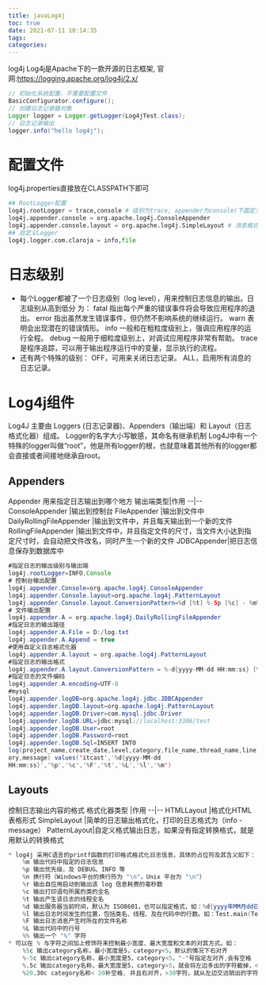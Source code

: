 ```yaml
---
title: javaLog4j
toc: true
date: 2021-07-11 10:14:35
tags:
categories:
---
```

log4j
Log4j是Apache下的一款开源的日志框架, 官网:https://logging.apache.org/log4j/2.x/

```java
// 初始化系统配置，不需要配置文件
BasicConfigurator.configure();
// 创建日志记录器对象
Logger logger = Logger.getLogger(Log4jTest.class);
// 日志记录输出
logger.info("hello log4j");
```
# 配置文件
log4j.properties直接放在CLASSPATH下即可
```python
## RootLogger配置
log4j.rootLogger = trace,console # 级别为trace, appender为console(下面定义)
log4j.appender.console = org.apache.log4j.ConsoleAppender
log4j.appender.console.layout = org.apache.log4j.SimpleLayout # 消息格式
## 自定义Logger
log4j.logger.com.claroja = info,file
```

# 日志级别
- 每个Logger都被了一个日志级别（log level），用来控制日志信息的输出。日志级别从高到低分
为：
fatal 指出每个严重的错误事件将会导致应用程序的退出。
error 指出虽然发生错误事件，但仍然不影响系统的继续运行。
warn 表明会出现潜在的错误情形。
info 一般和在粗粒度级别上，强调应用程序的运行全程。
debug 一般用于细粒度级别上，对调试应用程序非常有帮助。
trace 是程序追踪，可以用于输出程序运行中的变量，显示执行的流程。
- 还有两个特殊的级别：
OFF，可用来关闭日志记录。
ALL，启用所有消息的日志记录。



# Log4j组件
Log4J 主要由 Loggers (日志记录器)、Appenders（输出端）和 Layout（日志格式化器）组成。
Logger的名字大小写敏感，其命名有继承机制
Log4J中有一个特殊的logger叫做“root”，他是所有logger的根，也就意味着其他所有的logger都会直接或者间接地继承自root。

## Appenders

Appender 用来指定日志输出到哪个地方
输出端类型|作用
--|--
ConsoleAppender |输出到控制台
FileAppender |输出到文件中
DailyRollingFileAppender |输出到文件中，并且每天输出到一个新的文件
RollingFileAppender |输出到文件中，并且指定文件的尺寸，当文件大小达到指定尺寸时，会自动把文件改名，同时产生一个新的文件
JDBCAppender|把日志信息保存到数据库中
```java
#指定日志的输出级别与输出端
log4j.rootLogger=INFO,Console
# 控制台输出配置
log4j.appender.Console=org.apache.log4j.ConsoleAppender
log4j.appender.Console.layout=org.apache.log4j.PatternLayout
log4j.appender.Console.layout.ConversionPattern=%d [%t] %-5p [%c] - %m%n
# 文件输出配置
log4j.appender.A = org.apache.log4j.DailyRollingFileAppender
#指定日志的输出路径
log4j.appender.A.File = D:/log.txt
log4j.appender.A.Append = true
#使用自定义日志格式化器
log4j.appender.A.layout = org.apache.log4j.PatternLayout
#指定日志的输出格式
log4j.appender.A.layout.ConversionPattern = %-d{yyyy-MM-dd HH:mm:ss} [%t:%r] -[%p] %m%n
#指定日志的文件编码
log4j.appender.A.encoding=UTF-8
#mysql
log4j.appender.logDB=org.apache.log4j.jdbc.JDBCAppender
log4j.appender.logDB.layout=org.apache.log4j.PatternLayout
log4j.appender.logDB.Driver=com.mysql.jdbc.Driver
log4j.appender.logDB.URL=jdbc:mysql://localhost:3306/test
log4j.appender.logDB.User=root
log4j.appender.logDB.Password=root
log4j.appender.logDB.Sql=INSERT INTO
log(project_name,create_date,level,category,file_name,thread_name,line,all_categ
ory,message) values('itcast','%d{yyyy-MM-dd
HH:mm:ss}','%p','%c','%F','%t','%L','%l','%m')
```

## Layouts
控制日志输出内容的格式
格式化器类型 |作用
--|--
HTMLLayout |格式化HTML表格形式
SimpleLayout |简单的日志输出格式化，打印的日志格式为（info - message）
PatternLayout|自定义格式输出日志，如果没有指定转换格式，就是用默认的转换格式
```s
* log4j 采用C语言的printf函数的打印格式格式化日志信息，具体的占位符及其含义如下：
    %m 输出代码中指定的日志信息
    %p 输出优先级，及 DEBUG、INFO 等
    %n 换行符（Windows平台的换行符为 "\n"，Unix 平台为 "\n"）
    %r 输出自应用启动到输出该 log 信息耗费的毫秒数
    %c 输出打印语句所属的类的全名
    %t 输出产生该日志的线程全名
    %d 输出服务器当前时间，默认为 ISO8601，也可以指定格式，如：%d{yyyy年MM月dd日HH:mm:ss}
    %l 输出日志时间发生的位置，包括类名、线程、及在代码中的行数。如：Test.main(Test.java:10)
    %F 输出日志消息产生时所在的文件名称
    %L 输出代码中的行号
    %% 输出一个 "%" 字符
* 可以在 % 与字符之间加上修饰符来控制最小宽度、最大宽度和文本的对其方式。如：
    %5c 输出category名称，最小宽度是5，category<5，默认的情况下右对齐
    %-5c 输出category名称，最小宽度是5，category<5，"-"号指定左对齐,会有空格
    %.5c 输出category名称，最大宽度是5，category>5，就会将左边多出的字符截掉，<5 不会有空格
    %20.30c category名称< 20补空格, 并且右对齐，>30字符，就从左边交远销出的字符截掉
```
